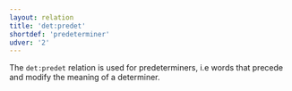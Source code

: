 ```yaml
---
layout: relation
title: 'det:predet'
shortdef: 'predeterminer'
udver: '2'
---
```


The `det:predet` relation is used for predeterminers, i.e words that precede and modify the meaning of a determiner.
